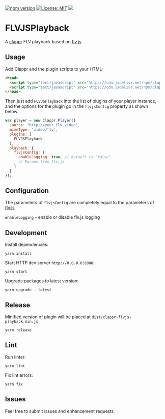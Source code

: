 [![npm version](https://badge.fury.io/js/clappr-flvjs-playback.svg)](https://badge.fury.io/js/clappr-flvjs-playback)
[![License: MIT](https://img.shields.io/badge/License-MIT-yellow.svg)](https://opensource.org/licenses/MIT)
[![](https://data.jsdelivr.com/v1/package/npm/clappr-flvjs-playback/badge)](https://www.jsdelivr.com/package/npm/clappr-flvjs-playback)

# FLVJSPlayback

A [clappr](https://github.com/clappr/clappr) FLV playback based on [flv.js](https://github.com/Bilibili/flv.js)

## Usage

Add Clappr and the plugin scripts to your HTML:

```html
<head>
  <script type="text/javascript" src="https://cdn.jsdelivr.net/npm/clappr@latest/dist/clappr.min.js"></script>
  <script type="text/javascript" src="https://cdn.jsdelivr.net/npm/clappr-flvjs-playback@latest/dist/clappr-flvjs-playback.min.js"></script>
</head>
```

Then just add `FLVJSPlayback` into the list of plugins of your player instance, and the options for the plugin go in the `flvjsConfig` property as shown below.

```javascript
var player = new Clappr.Player({
  source: "http://your.flv.video",
  mimeType: 'video/flv',
  plugins: [
    FLVJSPlayback
  ],
  playback: {
    flvjsConfig: {
      enableLogging: true, // default is "false"
      // Params from flv.js
    }
  }
});
```

## Configuration

The parameters of `flvjsConfig` are completely equal to the parameters of [flv.js](https://github.com/Bilibili/flv.js/blob/master/docs/api.md#config)

`enableLogging` - enable or disable flv.js logging

## Development

Install dependencies:

```shell
yarn install
```

Start HTTP dev server `http://0.0.0.0:8080`:

```shell
yarn start
```

Upgrade packages to latest version:

```shell
yarn upgrade --latest
```

## Release

Minified version of plugin will be placed at `dist/clappr-flvjs-playback.min.js`

```shell
yarn release
```

## Lint

Run linter:

```shell
yarn lint
```

Fix lint errors:

```shell
yarn fix
```

## Issues

Feel free to submit issues and enhancement requests.
